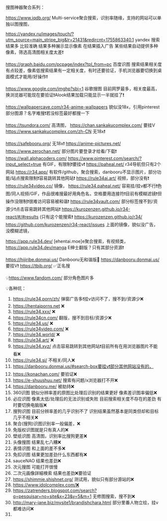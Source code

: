 搜图神器聚合系列： 

https://www.iqdb.org/ Multi-service聚合搜索，识别率随缘，支持的网站可以单独以图搜图，

https://yandex.ru/images/touch/?utm_source=main_stripe_big&lr=21431&redircnt=1755863340.1 yandex 搜索结果多 比较准确 结果多种展示显示像素 在结果插入广告 某些结果自动提供多种像素，筛选高清图相关度太差❗️

https://graph.baidu.com/pcpage/index?tpl_from=pc 百度识图 搜索结果相关度有点较差，像素低搜索结果有一定相关度，有时还要验证，手机浏览器要切换到桌面模式才能用/好操作❗️

https://www.google.com/imghp?sbi=1 谷歌搜图 目前网罗最多，相关度最高，换浏览器可能现在要验证❗️Alook结果加载只能显示一半就挂了❗️

https://wallpapercave.com/r34-anime-wallpapers 貌似没18x，引用pinterest部分图源？名字难搜❗️若没标签最好都搜一下
 
https://tsundora.com/ 高清图，
https://chan.sankakucomplex.com/ 要挂V 
https://www.sankakucomplex.com/zh-CN 无18x❗

https://safebooru.org/ 无18x❗
https://anime-pictures.net/
https://www.zerochan.net/ 部分图片要登录才给看/下载❗
https://wall.alphacoders.com/
https://www.pinterest.com/search/?input_select=true 有GIF，有限制❗️要挂v❗️
https://paheal.net/  r34导航但只有2个网站
https://r34.app/ 有软件/github，聚合搜索，danbooru不显示图片，部分功能/站点搜索限制❗️容易跳转其他网站❗️
https://rule34ai.art/ 视频，部分没有❗️
https://rule34video.co/ 镜像，
https://rule34.paheal.net/ 容易挂/挂v都不行❗️色图/同人视频/GIF，作品很难搜最好用角色名，空格要用连接符❗️目前有模糊滤镜❗️但操作没限制❗️很难访问容易被和谐❗️
https://rule34vault.com/ 部分标签搜不到/资源少❗️点击容易跳转其他网站❗️
https://kurozenzen.github.io/r34-react/#/#results (只有这个能搜索❗️
https://kurozenzen.github.io/r34/ 
https://github.com/kurozenzen/r34-react/issues 上面的镜像，貌似没广告，没模糊滤镜，

https://app.rule34.dev/ [ehentai.moe]e聚合搜索，有视频类，
https://app.rule34.dev/manga E绅士翻版？只有其部分资源❗️

https://hijiribe.donmai.us/ Danbooru无和谐版🌟
https://danbooru.donmai.us/ 要挂V❗
https://tbib.org/ ✅正名搜

💡https://www.fandom.com/ 部分角色图片多

💡各种坑：
1. https://rule34.porn/zh/ 弹窗广告多❗️挂v访问不了，搜不到/资源少❌
2. https://hentaiporns.net ❌
3. https://rule34.xxx/ ❌
4. https://rule34cn.com/ 翻版，搜不到目标/资源少❌
5. https://rule34.us/ ❌
6. https://rule34video.com/ ❌
7. https://rule34.world/ ❌
8. https://rule34.art/ ❌
9. https://rule34.xyz/ 点击容易跳转到其他网站❗️目前所有在用浏览器图片不能看❌
10. https://rule34.si/ 不相关/同人❌
11. https://danbooru.donmai.us/#search-box要挂v❗️部分其他网站没有的，
12. https://konachan.com/ 要验证❌
13. https://e-shuushuu.net/ 搜索有问题/x浏览器打不开❌
14. https://danbooru.me/ 被劫持❌
15. 360识图 貌似分辨率差的原图比处理后识别的结果更好 像素差识图率偏低❌
16. 必应识图 像素太低/处理后的无法识别或失败 目前搜索相关度不存在的差劲 有时要切换电脑版❌
17. 搜狗识图 目前分辨率差的几乎识别不了 识别结果虽然基本是同类但却和目标几乎不相关❌
18. 聚合(搜狗)识图识别率一般偏差，❌
19. 免版权识图就是只有真人的❌ 
20. 壁纸识图 高清图，识别率比搜狗更差❌
21. 头像搜图 结果乱七八糟❌
22. 表情识图 和上面的差不多❌
23. 免扣识图 结果更加差劲什么东西都有❌
24. sauceNAO 结果也差劲❌
25. 次元搜图 可能打开很慢
26. 二次元画像詳細検索 结果也差劲❌要验证
27. https://shimmie.shishnet.org/ 测试用，貌似只有部分源站的❌
28. https://www.idolcomplex.com/❌
29. https://zatrenders.blogspot.com/search?q=pesquisar+no+site&x=23&y=5&m=1 无修图搜索，搜不到❌
30. http://mary-jane.biz/mysite1/brandishchara.html 部分里番人物立绘，挂v都难访问❌
31. 
